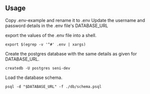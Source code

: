 ## Usage

Copy .env-example and rename it to .env
Update the username and password details in the .env file's DATABASE_URL

export the values of the .env file into a shell.
```
export $(egrep -v '^#' .env | xargs)
```

Create the postgres database with the same details as given for DATABASE_URL.

```
createdb -U postgres seni-dev
```

Load the database schema.

```
psql -d "$DATABASE_URL" -f ./db/schema.psql
```
